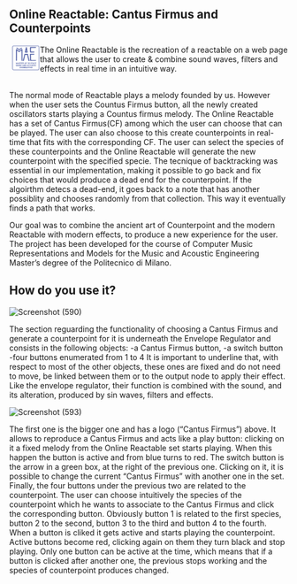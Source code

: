 ## Online Reactable: Cantus Firmus and Counterpoints
<img align="left" src="readMeImages/MAE logo.png"  width="10%" style="margin-left:5px; margin-bottom:10px">
The Online Reactable is the recreation of a reactable on a web page that allows the user to create & combine sound waves, filters and effects in real time in an intuitive way.<br><br>

The normal mode of Reactable plays a melody founded by us. However when the user sets the Countus Firmus button, all the newly created oscillators starts playing a Countus firmus melody. The Online Reactable has a set of Cantus Firmus(CF) among which the user can choose that can be played. The user can also choose to this create counterpoints in real-time that fits with the corresponding CF. The user can select the species of these counterpoints and the Online Reactable will generate the new counterpoint with the specified specie. The tecnique of backtracking was essential in our implementation, making it possible to go back and fix choices that would produce a dead end for the counterpoint. If the algoirthm detecs a dead-end, it goes back to a note that has another possiblity and chooses randomly from that collection. This way it eventually finds a path that works. 

Our goal was to combine the ancient art of Counterpoint and the modern Reactable with modern effects, to produce a new experience for the user. The project has been developed for the course of Computer Music Representations and Models for the Music and Acoustic Engineering Master’s degree of the Politecnico di Milano.

## How do you use it? 
![Screenshot (590)](https://user-images.githubusercontent.com/82660558/127182736-fc64d30c-8ff9-4313-b5a0-70e92a292118.png)

The section reguarding the functionality of choosing a Cantus Firmus and generate a counterpoint for it is underneath the Envelope Regulator and consists in the following objects: 
-a Cantus Firmus button, 
-a switch button
-four buttons enumerated from 1 to 4
It is important to underline that, with respect to most of the other objects, these ones are fixed and do not need to move, be linked between them or to the output node to apply their effect. Like the envelope regulator, their function is combined with the sound, and its alteration, produced by sin waves, filters and effects. 


![Screenshot (593)](https://user-images.githubusercontent.com/82660558/127183126-6eb072e9-84c1-4e9d-91cc-8226d4739923.png)



The first one is the bigger one and has a logo (“Cantus Firmus”) above. It allows to reproduce a Cantus Firmus and acts like a play button: clicking on it a fixed melody from the Online Reactable set starts playing. When this happen the button is active and from blue turns to red. 
The switch button is the arrow in a green box, at the right of the previous one. Clicking on it, it is possible to change the current “Cantus Firmus” with another one in the set. 
Finally, the four buttons under the previous two are related to the counterpoint. The user can choose intuitively the species of the counterpoint which he wants to associate to the Cantus Firmus and click the corresponding button. Obviously button 1 is related to the first species, button 2 to the second, button 3 to the third and button 4 to the fourth. When a button is cliked it gets active and starts playing the counterpoint. Active buttons become red, clicking again on them they turn black and stop playing. Only one button can be active at the time, which means that if a button is clicked after another one, the previous stops working and the species of counterpoint produces changed. 

